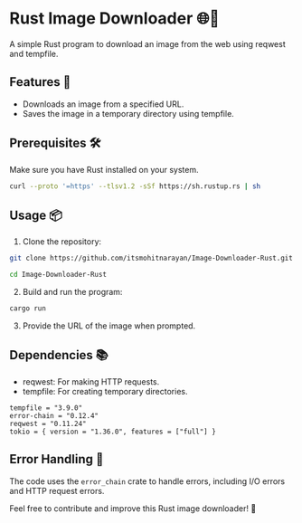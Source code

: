 # Rust Image Downloader 🌐🦀

A simple Rust program to download an image from the web using reqwest and tempfile.

## Features 🚀

- Downloads an image from a specified URL.
- Saves the image in a temporary directory using tempfile.

## Prerequisites 🛠️

Make sure you have Rust installed on your system.

```bash
curl --proto '=https' --tlsv1.2 -sSf https://sh.rustup.rs | sh
```

## Usage 📦

1. Clone the repository:

```bash
git clone https://github.com/itsmohitnarayan/Image-Downloader-Rust.git

cd Image-Downloader-Rust
```

2. Build and run the program:

```bash
cargo run
```

3. Provide the URL of the image when prompted.

## Dependencies 📚

- reqwest: For making HTTP requests.
- tempfile: For creating temporary directories.

```
tempfile = "3.9.0"
error-chain = "0.12.4"
reqwest = "0.11.24"
tokio = { version = "1.36.0", features = ["full"] }
```

## Error Handling 🚨

The code uses the `error_chain` crate to handle errors, including I/O errors and HTTP request errors.



Feel free to contribute and improve this Rust image downloader! 🤝